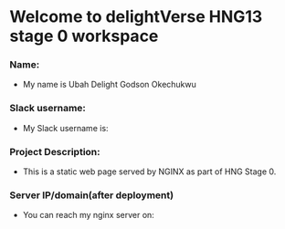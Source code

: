 # Welcome to delightVerse HNG13 stage 0 workspace

### Name:
- My name is Ubah Delight Godson Okechukwu

### Slack username:
- My Slack username is:

### Project Description:
- This is a static web page served by NGINX as part of HNG Stage 0.

### Server IP/domain(after deployment)
- You can reach my nginx server on: 
